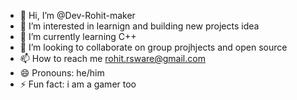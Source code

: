 - 👋 Hi, I’m @Dev-Rohit-maker
- 👀 I’m interested in learnign and building new projects idea
- 🌱 I’m currently learning C++
- 💞️ I’m looking to collaborate on group projhjects and open source 
- 📫 How to reach me rohit.rsware@gmail.com
- 😄 Pronouns: he/him
- ⚡ Fun fact: i am a gamer too 

<!---
Dev-Rohit-maker/Dev-Rohit-maker is a ✨ special ✨ repository because its `README.md` (this file) appears on your GitHub profile.
You can click the Preview link to take a look at your changes.
--->
